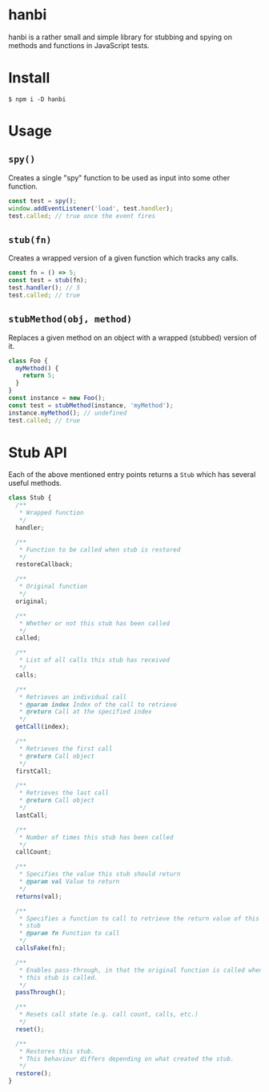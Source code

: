 # hanbi

hanbi is a rather small and simple library for stubbing and spying on methods
and functions in JavaScript tests.

# Install

```
$ npm i -D hanbi
```

# Usage

## `spy()`

Creates a single "spy" function to be used as input into some other
function.

```ts
const test = spy();
window.addEventListener('load', test.handler);
test.called; // true once the event fires
```

## `stub(fn)`

Creates a wrapped version of a given function which tracks any calls.

```ts
const fn = () => 5;
const test = stub(fn);
test.handler(); // 5
test.called; // true
```

## `stubMethod(obj, method)`

Replaces a given method on an object with a wrapped (stubbed) version of it.

```ts
class Foo {
  myMethod() {
    return 5;
  }
}
const instance = new Foo();
const test = stubMethod(instance, 'myMethod');
instance.myMethod(); // undefined
test.called; // true
```

# Stub API

Each of the above mentioned entry points returns a `Stub` which has
several useful methods.

```ts
class Stub {
  /**
   * Wrapped function
   */
  handler;

  /**
   * Function to be called when stub is restored
   */
  restoreCallback;

  /**
   * Original function
   */
  original;

  /**
   * Whether or not this stub has been called
   */
  called;

  /**
   * List of all calls this stub has received
   */
  calls;

  /**
   * Retrieves an individual call
   * @param index Index of the call to retrieve
   * @return Call at the specified index
   */
  getCall(index);

  /**
   * Retrieves the first call
   * @return Call object
   */
  firstCall;

  /**
   * Retrieves the last call
   * @return Call object
   */
  lastCall;

  /**
   * Number of times this stub has been called
   */
  callCount;

  /**
   * Specifies the value this stub should return
   * @param val Value to return
   */
  returns(val);

  /**
   * Specifies a function to call to retrieve the return value of this
   * stub
   * @param fn Function to call
   */
  callsFake(fn);

  /**
   * Enables pass-through, in that the original function is called when
   * this stub is called.
   */
  passThrough();

  /**
   * Resets call state (e.g. call count, calls, etc.)
   */
  reset();

  /**
   * Restores this stub.
   * This behaviour differs depending on what created the stub.
   */
  restore();
}
```
